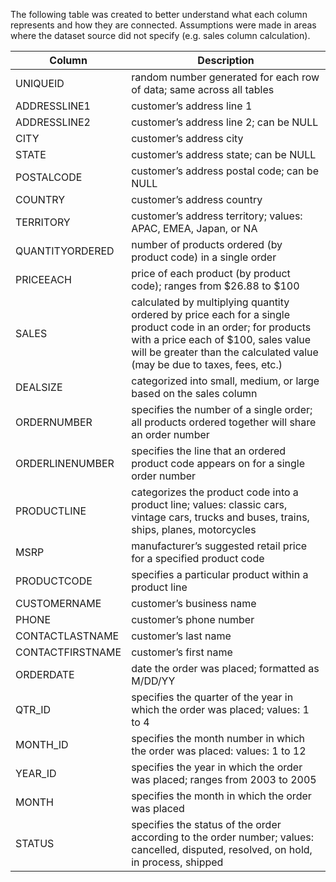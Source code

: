 The following table was created to better understand what each column represents and how they are connected. Assumptions were made in areas where the dataset source did not specify (e.g. sales column calculation).

| Column | Description |
|--------------|----------------------------------------------------------------------|
| UNIQUEID | random number generated for each row of data; same across all tables |
| ADDRESSLINE1 | customer’s address line 1 |
| ADDRESSLINE2 | customer’s address line 2; can be NULL |
| CITY | customer’s address city |
| STATE | customer’s address state; can be NULL |
| POSTALCODE | customer’s address postal code; can be NULL |
| COUNTRY | customer’s address country |
| TERRITORY | customer’s address territory; values: APAC, EMEA, Japan, or NA |
| QUANTITYORDERED | number of products ordered (by product code) in a single order |
| PRICEEACH | price of each product (by product code); ranges from $26.88 to $100 |
| SALES	| calculated by multiplying quantity ordered by price each for a single product code in an order; for products with a price each of $100, sales value will be greater than the calculated value (may be due to taxes, fees, etc.) |
| DEALSIZE | categorized into small, medium, or large based on the sales column |
| ORDERNUMBER | specifies the number of a single order; all products ordered together will share an order number |
| ORDERLINENUMBER | specifies the line that an ordered product code appears on for a single order number |
| PRODUCTLINE | categorizes the product code into a product line; values: classic cars, vintage cars, trucks and buses, trains, ships, planes, motorcycles |
| MSRP | manufacturer’s suggested retail price for a specified product code |
| PRODUCTCODE | specifies a particular product within a product line |
| CUSTOMERNAME | customer’s business name
| PHONE | customer’s phone number |
| CONTACTLASTNAME | customer’s last name |
| CONTACTFIRSTNAME | customer’s first name |
| ORDERDATE | date the order was placed; formatted as M/DD/YY |
| QTR_ID | specifies the quarter of the year in which the order was placed; values: 1 to 4 |
| MONTH_ID | specifies the month number in which the order was placed: values: 1 to 12 |
| YEAR_ID | specifies the year in which the order was placed; ranges from 2003 to 2005 |
| MONTH | specifies the month in which the order was placed |
| STATUS | specifies the status of the order according to the order number; values: cancelled, disputed, resolved, on hold, in process, shipped |
